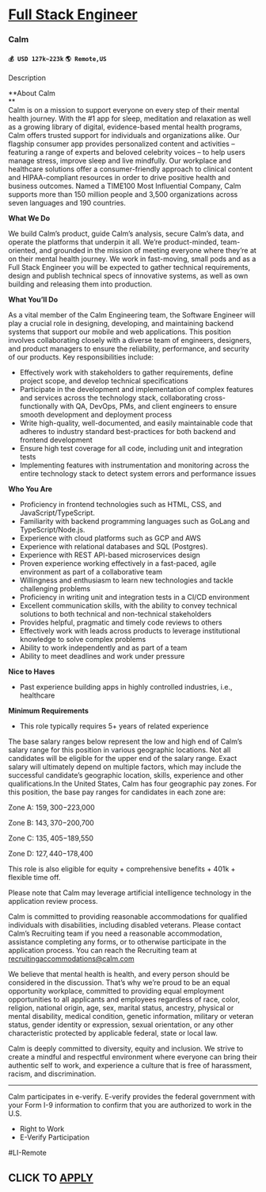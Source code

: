 # [Full Stack Engineer](https://www.remotewlb.com/apply/full-stack-engineer-90019)  
### Calm  
#### `💰 USD 127k~223k` `🌎 Remote,US`  

Description

**About Calm  
**  
Calm is on a mission to support everyone on every step of their mental health journey. With the #1 app for sleep, meditation and relaxation as well as a growing library of digital, evidence-based mental health programs, Calm offers trusted support for individuals and organizations alike. Our flagship consumer app provides personalized content and activities – featuring a range of experts and beloved celebrity voices – to help users manage stress, improve sleep and live mindfully. Our workplace and healthcare solutions offer a consumer-friendly approach to clinical content and HIPAA-compliant resources in order to drive positive health and business outcomes. Named a TIME100 Most Influential Company, Calm supports more than 150 million people and 3,500 organizations across seven languages and 190 countries.

 **What We Do**

We build Calm’s product, guide Calm’s analysis, secure Calm’s data, and operate the platforms that underpin it all. We’re product-minded, team-oriented, and grounded in the mission of meeting everyone where they’re at on their mental health journey. We work in fast-moving, small pods and as a Full Stack Engineer you will be expected to gather technical requirements, design and publish technical specs of innovative systems, as well as own building and releasing them into production.

**What You’ll Do**

As a vital member of the Calm Engineering team, the Software Engineer will play a crucial role in designing, developing, and maintaining backend systems that support our mobile and web applications. This position involves collaborating closely with a diverse team of engineers, designers, and product managers to ensure the reliability, performance, and security of our products. Key responsibilities include:

  * Effectively work with stakeholders to gather requirements, define project scope, and develop technical specifications
  * Participate in the development and implementation of complex features and services across the technology stack, collaborating cross-functionally with QA, DevOps, PMs, and client engineers to ensure smooth development and deployment process
  * Write high-quality, well-documented, and easily maintainable code that adheres to industry standard best-practices for both backend and frontend development
  * Ensure high test coverage for all code, including unit and integration tests
  * Implementing features with instrumentation and monitoring across the entire technology stack to detect system errors and performance issues

**Who You Are**

  * Proficiency in frontend technologies such as HTML, CSS, and JavaScript/TypeScript.
  * Familiarity with backend programming languages such as GoLang and TypeScript/Node.js.
  * Experience with cloud platforms such as GCP and AWS 
  * Experience with relational databases and SQL (Postgres).
  * Experience with REST API-based microservices design
  * Proven experience working effectively in a fast-paced, agile environment as part of a collaborative team
  * Willingness and enthusiasm to learn new technologies and tackle challenging problems
  * Proficiency in writing unit and integration tests in a CI/CD environment
  * Excellent communication skills, with the ability to convey technical solutions to both technical and non-technical stakeholders
  * Provides helpful, pragmatic and timely code reviews to others
  * Effectively work with leads across products to leverage institutional knowledge to solve complex problems
  * Ability to work independently and as part of a team
  * Ability to meet deadlines and work under pressure

**Nice to Haves**

  * Past experience building apps in highly controlled industries, i.e., healthcare

**Minimum Requirements**

  * This role typically requires 5+ years of related experience

The base salary ranges below represent the low and high end of Calm’s salary range for this position in various geographic locations. Not all candidates will be eligible for the upper end of the salary range. Exact salary will ultimately depend on multiple factors, which may include the successful candidate’s geographic location, skills, experience and other qualifications.In the United States, Calm has four geographic pay zones. For this position, the base pay ranges for candidates in each zone are:

Zone A: $159,300-$223,000

Zone B: $143,370-$200,700

Zone C: $135,405-$189,550

Zone D: $127,440-$178,400

This role is also eligible for equity + comprehensive benefits + 401k + flexible time off.

Please note that Calm may leverage artificial intelligence technology in the application review process.

Calm is committed to providing reasonable accommodations for qualified individuals with disabilities, including disabled veterans. Please contact Calm’s Recruiting team if you need a reasonable accommodation, assistance completing any forms, or to otherwise participate in the application process. You can reach the Recruiting team at recruitingaccommodations@calm.com

We believe that mental health is health, and every person should be considered in the discussion. That’s why we’re proud to be an equal opportunity workplace, committed to providing equal employment opportunities to all applicants and employees regardless of race, color, religion, national origin, age, sex, marital status, ancestry, physical or mental disability, medical condition, genetic information, military or veteran status, gender identity or expression, sexual orientation, or any other characteristic protected by applicable federal, state or local law.

Calm is deeply committed to diversity, equity and inclusion. We strive to create a mindful and respectful environment where everyone can bring their authentic self to work, and experience a culture that is free of harassment, racism, and discrimination.

* * *

Calm participates in e-verify. E-verify provides the federal government with your Form I-9 information to confirm that you are authorized to work in the U.S.

  * Right to Work
  * E-Verify Participation

#LI-Remote

  
## CLICK TO [APPLY](https://www.remotewlb.com/apply/full-stack-engineer-90019)

